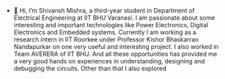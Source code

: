- 👋 Hi, I’m Shivansh Mishra, a third-year student in Department of Electrical Engineering at IIT BHU Varanasi. I am passionate about some interesting and important technologies like Power Electronics, Digital Electronics and Embedded systems. Currently I am working as a research intern in IIT Roorkee under Professor Kishor Bhaskarrao Nandapurkar on one very useful and interesting project. I also worked in Team AVERERA of IIT BHU. And all these opportunities has provided me a very good hands on experiences in understanding, designing and debugging the circuits. Other than that I also explored 
<!---
mshivansh875/mshivansh875 is a ✨ special ✨ repository because its `README.md` (this file) appears on your GitHub profile.
You can click the Preview link to take a look at your changes.
--->
